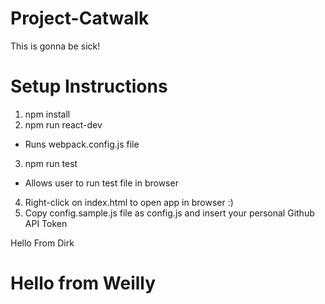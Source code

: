 # Project-Catwalk
This is gonna be sick!

# Setup Instructions
1) npm install
2) npm run react-dev
  - Runs webpack.config.js file
3) npm run test
  - Allows user to run test file in browser
4) Right-click on index.html to open app in browser :)
5) Copy config.sample.js file as config.js and insert your personal Github API Token

Hello From Dirk
# Hello from Weilly
